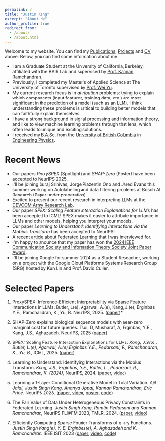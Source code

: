 ```yaml
---
permalink: /
title: "Justin Kang"
excerpt: "About Me"
author_profile: true
redirect_from: 
  - /about/
  - /about.html
---
```

Welcome to my website. You can find my <a href='publications'>Publications</a>, <a href='portfolio'>Projects</a> and <a href='files/Resume.pdf'>CV</a> above. Below, you can find some information about me.

* I am a Graduate Student at the University of California, Berkeley, affiliated with the BAIR Lab and supervised by <a href='https://people.eecs.berkeley.edu/~kannanr'>Prof. Kannan Ramchandran</a>.
* Previously, I completed my Master's of Applied Science at The University of Toronto supervised by <a href='https://www.comm.utoronto.ca/~weiyu/'>Prof. Wei Yu</a>.
* My current research focus is in *attribution* problems: trying to explain which components (input features, training data, etc.) are most significant in the prediction of a model (such as an LLM). I think understanding these problems is critical to building better models that can faithfully explain themselves.
* I have a strong background in signal processing and information theory, and like to view machine learning problems through that lens, which often leads to unique and exciting solutions.
* I received my B.A.Sc. from the <a href='https://www.ubc.ca/'>University of British Columbia</a> in <a href="https://www.engphys.ubc.ca/">Engineering Physics</a>.

Recent News
======
* Our papers *ProxySPEX* (Spotlight) and *SHAP-Zero* (Poster) have been accepted to NeurIPS 2025.
* I'll be joining Suraj Srinivas, Jorge Piazentin Ono and Jared Evans this summer working on Autolabeling and data filtering problems at Bosch AI Research (Paper under preperation).
* Excited to present our recent research in interpreting LLMs at the <a href="https://arl.devcom.army.mil/">DEVCOM Army Research Lab</a>.
* Our paper *SPEX: Scaling Feature Interaction Explanations for LLMs* has been accepted to ICML! SPEX makes it easier to attribute importance in LLMs and other models, helping you interpret your models.
* Our paper *Learning to Understand: Identifying Interactions via the Mobius Transform* has been accepted to NeurIPS!
* A recent <a href="https://builtin.com/articles/what-is-federated-learning">article about Federated Learning</a> that I was interviewed for.
* I'm happy to anounce that my paper has won the <a href="https://www.itsoc.org/news/recipients-2024-ieee-communication-society-and-information-theory-society-joint-paper-award">2024 IEEE Communication Society and Information Theory Society Joint Paper Award</a>.
* I'll be joining Google for summer 2024 as a Student Reseacher, working on a project with the Google Cloud Platforms Systems Research Group (SRG) hosted by Kun Lin and Prof. David Culler.


Selected Papers
======

1. ProxySPEX: Inference-Efficient Interpretability via Sparse Feature Interactions in LLMs. Butler, L(e), Agarwal, A.(e), Kang, J.(e), Erginbas Y.E.,  Ramchandran, K., Yu, B. NeurIPS, 2025. (<a href="https://arxiv.org/abs/2505.17495">paper</a>)*

2. SHAP-Zero explains biological sequence models with near-zero marginal cost for future queries. Tsui, D, Musharaf, A, Erginbas, Y.E.,  Kang, J.S., Aghazadeh. NeurIPS, 2025 (<a href="https://arxiv.org/abs/2410.19236">paper</a>)

3. SPEX: Scaling Feature Interaction Explanations for LLMs. *Kang, J.S(e)., Butler, L.(e), Agarwal, A.(e),Erginbas Y.E., Pedarsani, R., Ramchandran, K., Yu, B.*, ICML, 2025. (<a href="https://arxiv.org/abs/2502.13870">paper</a>)

4. Learning to Understand: Identifying Interactions via the Mobius Transform. *Kang, J.S., Erginbas, Y.E., Butler, L., Pedarsani, R., Ramchandran, K. (2024)*, NeurIPS, 2024. (<a href="https://arxiv.org/abs/2402.02631">paper</a>, <a href="https://www.youtube.com/watch?v=5-OHk25H1mE">video</a>) 

5. Learning a 1-Layer Conditional Generative Model in Total Variation. *Ajil Jalal, Justin Singh Kang, Ananya Uppal, Kannan Ramchandran, Eric Price*. NeurIPS 2023. (<a href='https://openreview.net/forum?id=wImYhdu4VF'>paper</a>, <a href='https://nips.cc/virtual/2023/poster/70066'>video</a>, <a href='https://nips.cc/media/PosterPDFs/NeurIPS%202023/70066.png?t=1702321855.5320883'>poster</a>, <a href='https://github.com/basics-lab/learningGenerativeModels'>code</a>)

6. The Fair Value of Data Under Heterogeneous Privacy Constraints in Federated Learning. *Justin Singh Kang, Ramtin Pedarsani and Kannan Ramchandran*, NeurIPS FL@FM 2023, TMLR, 2024. (<a href='https://arxiv.org/abs/2301.13336'>paper</a>, <a href='https://www.youtube.com/watch?v=S_DBTIlaodE'>video</a>)

7. Efficiently Computing Sparse Fourier Transforms of q-ary Functions. *Justin Singh Kang(e), Y. E. Erginbas(e), A. Aghazadeh and K. Ramchandran*. IEEE ISIT 2023 (<a href='https://ieeexplore.ieee.org/document/10206686'>paper</a>, <a href='https://www.youtube.com/watch?v=_UgRE1iSrzY&t=2s'>video</a>, <a href='https://github.com/basics-lab/qsft'>code</a>)
